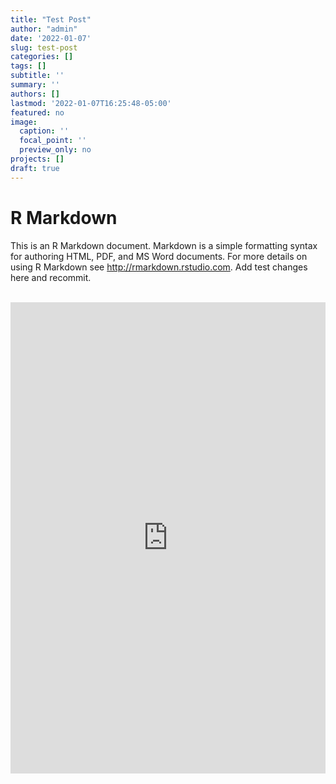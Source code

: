 ```yaml
---
title: "Test Post"
author: "admin"
date: '2022-01-07'
slug: test-post
categories: []
tags: []
subtitle: ''
summary: ''
authors: []
lastmod: '2022-01-07T16:25:48-05:00'
featured: no
image:
  caption: ''
  focal_point: ''
  preview_only: no
projects: []
draft: true
---
```


# R Markdown

This is an R Markdown document. Markdown is a simple formatting syntax for authoring HTML, PDF, and MS Word documents. For more details on using R Markdown see <http://rmarkdown.rstudio.com>. Add test changes here and recommit. 
<br><br>
<iframe title="2019 Opioid Dispensing Rates Per 100 Persons By County" aria-label="Map" id="datawrapper-chart-MXI63" src="https://datawrapper.dwcdn.net/MXI63/1/" scrolling="no" frameborder="0" style="width: 0; min-width: 100% !important; border: none;" height="754"></iframe><script type="text/javascript">!function(){"use strict";window.addEventListener("message",(function(e){if(void 0!==e.data["datawrapper-height"]){var t=document.querySelectorAll("iframe");for(var a in e.data["datawrapper-height"])for(var r=0;r<t.length;r++){if(t[r].contentWindow===e.source)t[r].style.height=e.data["datawrapper-height"][a]+"px"}}}))}();
</script>